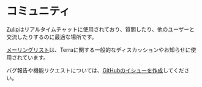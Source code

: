 # コミュニティ

[Zulip](https://terralang.zulipchat.com)はリアルタイムチャットに使用されており、質問したり、他のユーザーと交流したりするのに最適な場所です。

[メーリングリスト](https://mailman.stanford.edu/mailman/listinfo/terralang)は、Terraに関する一般的なディスカッションやお知らせに使用されています。

バグ報告や機能リクエストについては、[GitHubのイシューを作成](https://github.com/terralang/terra/issues)してください。